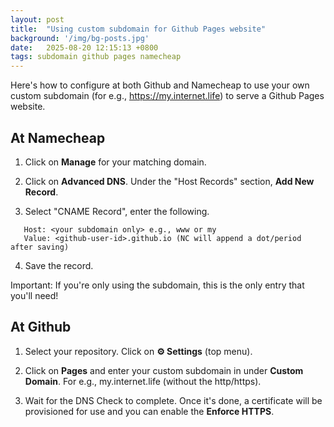 ```yaml
---
layout: post
title:  "Using custom subdomain for Github Pages website"
background: '/img/bg-posts.jpg'
date:   2025-08-20 12:15:13 +0800
tags: subdomain github pages namecheap
---
```


Here's how to configure at both Github and Namecheap to use your own custom subdomain (for e.g., https://my.internet.life) to serve a Github Pages website.

## At Namecheap
1. Click on **Manage** for your matching domain.
    
2. Click on **Advanced DNS**. Under the "Host Records" section, **Add New Record**.
    
3. Select "CNAME Record", enter the following.
```text
   Host: <your subdomain only> e.g., www or my
   Value: <github-user-id>.github.io (NC will append a dot/period after saving)
```
4. Save the record. 
   
Important: If you're only using the subdomain, this is the only entry that you'll need!

## At Github
1. Select your repository. Click on **⚙️ Settings** (top menu).

2. Click on **Pages** and enter your custom subdomain in under **Custom Domain**. For e.g., my.internet.life (without the http/https).
   
3. Wait for the DNS Check to complete. Once it's done, a certificate will be provisioned for use and you can enable the **Enforce HTTPS**.

